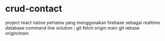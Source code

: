 # crud-contact

project react native pertama yang menggunakan firebase sebagai realtime database
command line solution :
git fetch origin main
git rebase origin/main

